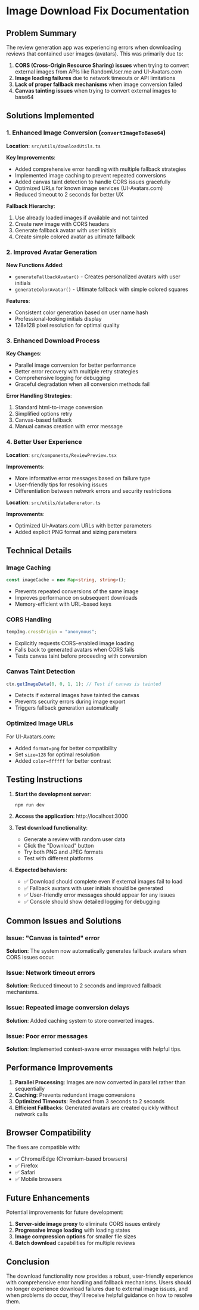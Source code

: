 # Image Download Fix Documentation

## Problem Summary

The review generation app was experiencing errors when downloading reviews that contained user images (avatars). This was primarily due to:

1. **CORS (Cross-Origin Resource Sharing) issues** when trying to convert external images from APIs like RandomUser.me and UI-Avatars.com
2. **Image loading failures** due to network timeouts or API limitations
3. **Lack of proper fallback mechanisms** when image conversion failed
4. **Canvas tainting issues** when trying to convert external images to base64

## Solutions Implemented

### 1. Enhanced Image Conversion (`convertImageToBase64`)

**Location**: `src/utils/downloadUtils.ts`

**Key Improvements**:

- Added comprehensive error handling with multiple fallback strategies
- Implemented image caching to prevent repeated conversions
- Added canvas taint detection to handle CORS issues gracefully
- Optimized URLs for known image services (UI-Avatars.com)
- Reduced timeout to 2 seconds for better UX

**Fallback Hierarchy**:

1. Use already loaded images if available and not tainted
2. Create new image with CORS headers
3. Generate fallback avatar with user initials
4. Create simple colored avatar as ultimate fallback

### 2. Improved Avatar Generation

**New Functions Added**:

- `generateFallbackAvatar()` - Creates personalized avatars with user initials
- `generateColorAvatar()` - Ultimate fallback with simple colored squares

**Features**:

- Consistent color generation based on user name hash
- Professional-looking initials display
- 128x128 pixel resolution for optimal quality

### 3. Enhanced Download Process

**Key Changes**:

- Parallel image conversion for better performance
- Better error recovery with multiple retry strategies
- Comprehensive logging for debugging
- Graceful degradation when all conversion methods fail

**Error Handling Strategies**:

1. Standard html-to-image conversion
2. Simplified options retry
3. Canvas-based fallback
4. Manual canvas creation with error message

### 4. Better User Experience

**Location**: `src/components/ReviewPreview.tsx`

**Improvements**:

- More informative error messages based on failure type
- User-friendly tips for resolving issues
- Differentiation between network errors and security restrictions

**Location**: `src/utils/dataGenerator.ts`

**Improvements**:

- Optimized UI-Avatars.com URLs with better parameters
- Added explicit PNG format and sizing parameters

## Technical Details

### Image Caching

```typescript
const imageCache = new Map<string, string>();
```

- Prevents repeated conversions of the same image
- Improves performance on subsequent downloads
- Memory-efficient with URL-based keys

### CORS Handling

```typescript
tempImg.crossOrigin = "anonymous";
```

- Explicitly requests CORS-enabled image loading
- Falls back to generated avatars when CORS fails
- Tests canvas taint before proceeding with conversion

### Canvas Taint Detection

```typescript
ctx.getImageData(0, 0, 1, 1); // Test if canvas is tainted
```

- Detects if external images have tainted the canvas
- Prevents security errors during image export
- Triggers fallback generation automatically

### Optimized Image URLs

For UI-Avatars.com:

- Added `format=png` for better compatibility
- Set `size=128` for optimal resolution
- Added `color=ffffff` for better contrast

## Testing Instructions

1. **Start the development server**:

   ```bash
   npm run dev
   ```

2. **Access the application**: http://localhost:3000

3. **Test download functionality**:

   - Generate a review with random user data
   - Click the "Download" button
   - Try both PNG and JPEG formats
   - Test with different platforms

4. **Expected behaviors**:
   - ✅ Download should complete even if external images fail to load
   - ✅ Fallback avatars with user initials should be generated
   - ✅ User-friendly error messages should appear for any issues
   - ✅ Console should show detailed logging for debugging

## Common Issues and Solutions

### Issue: "Canvas is tainted" error

**Solution**: The system now automatically generates fallback avatars when CORS issues occur.

### Issue: Network timeout errors

**Solution**: Reduced timeout to 2 seconds and improved fallback mechanisms.

### Issue: Repeated image conversion delays

**Solution**: Added caching system to store converted images.

### Issue: Poor error messages

**Solution**: Implemented context-aware error messages with helpful tips.

## Performance Improvements

1. **Parallel Processing**: Images are now converted in parallel rather than sequentially
2. **Caching**: Prevents redundant image conversions
3. **Optimized Timeouts**: Reduced from 3 seconds to 2 seconds
4. **Efficient Fallbacks**: Generated avatars are created quickly without network calls

## Browser Compatibility

The fixes are compatible with:

- ✅ Chrome/Edge (Chromium-based browsers)
- ✅ Firefox
- ✅ Safari
- ✅ Mobile browsers

## Future Enhancements

Potential improvements for future development:

1. **Server-side image proxy** to eliminate CORS issues entirely
2. **Progressive image loading** with loading states
3. **Image compression options** for smaller file sizes
4. **Batch download** capabilities for multiple reviews

## Conclusion

The download functionality now provides a robust, user-friendly experience with comprehensive error handling and fallback mechanisms. Users should no longer experience download failures due to external image issues, and when problems do occur, they'll receive helpful guidance on how to resolve them.
